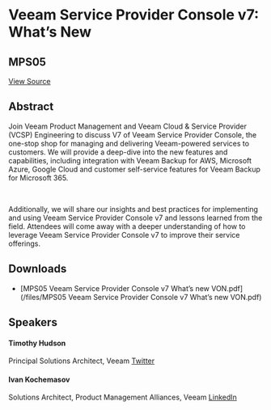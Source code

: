 # Veeam Service Provider Console v7: What’s New
## MPS05
[View Source](https://connect.veeam.com/flow/veeam/veeamon2023/attendeeportal/page/sessioncatalog/session/1678314163162001b82p)

## Abstract
Join Veeam Product Management and Veeam Cloud & Service Provider (VCSP) Engineering to discuss V7 of Veeam Service Provider Console, the one-stop shop for managing and delivering Veeam-powered services to customers. We will provide a deep-dive into the new features and capabilities, including integration with Veeam Backup for AWS, Microsoft Azure, Google Cloud and customer self-service features for Veeam Backup for Microsoft 365.

 

Additionally, we will share our insights and best practices for implementing and using Veeam Service Provider Console v7 and lessons learned from the field. Attendees will come away with a deeper understanding of how to leverage Veeam Service Provider Console v7 to improve their service offerings.


## Downloads
- [MPS05 Veeam Service Provider Console v7 What’s new VON.pdf](/files/MPS05 Veeam Service Provider Console v7 What’s new VON.pdf)

## Speakers
#### Timothy Hudson
Principal Solutions Architect, Veeam
[Twitter](https://twitter.com/vL0bster)
#### Ivan Kochemasov
Solutions Architect, Product Management Alliances, Veeam
[LinkedIn](https://www.linkedin.com/in/ivankochemasov/)